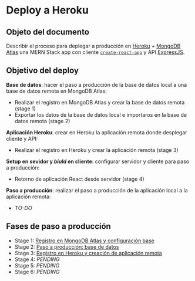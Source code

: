 # Deploy a Heroku

## Objeto del documento

Describir el proceso para deplegar a producción en [Heroku](https://www.heroku.com/) + [MongoDB Atlas](https://www.mongodb.com/cloud/atlas) una MERN Stack app con cliente [`create-react-app`](https://create-react-app.dev/docs/getting-started/) y API [ExpressJS](https://expressjs.com/).

## Objetivo del deploy

**Base de datos**: hacer el paso a producción de la base de datos local a una base de datos remota en MongoDB Atlas:

- Realizar el registro en MongoDB Atlas y crear la base de datos remota (stage 1)
- Exportar los datos de la base de datos local e importaros en la base de datos remota (stage 2)

**Aplicación Heroku**: crear en Heroku la aplicación remota donde desplegar cliente y API:

- Realizar el registro en Heroku y crear la aplicación remota (stage 3)

**Setup en sevidor y _biuld_ en cliente**: configurar servidor y cliente para paso a producción:

-  Retorno de aplicación React desde servidor (stage 4)

**Paso a producción**: realizar el paso a producción de la aplicación local a la aplicación remota:

- _TO-DO_

## Fases de paso a producción

- Stage 1: [Registro en MongoDB Atlas y configuración base](https://github.com/german-alvarez-dev/deploy-mern-app/blob/main/stage1.md)
- Stage 2:  [Paso a producción: base de datos](https://github.com/german-alvarez-dev/deploy-mern-app/blob/main/stage2.md)
- Stage 3:  [Registro en Heroku y creación de aplicación remota](https://github.com/german-alvarez-dev/deploy-mern-app/blob/main/stage3.md)
- Stage 4:  _PENDING_
- Stage 5:  _PENDING_
- Stage 6:  _PENDING_

